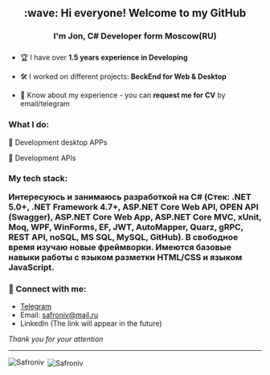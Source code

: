 <h2 align="center">:wave: Hi everyone! Welcome to my GitHub</h2>
<h3 align="center">I'm Jon, C# Developer form Moscow(RU)</h3>
<h3 align="center"></h3>

- :trophy: I have over **1.5 years experience in Developing**

- :hammer_and_wrench: I worked on different projects: **BeckEnd for Web & Desktop**

- 📄 Know about my experience - you can **request me for CV** by email/telegram

<h3 align="left">What I do: </h3>

:rocket: Development desktop APPs

:rocket: Development APIs


<h3 align="left">My tech stack:

Интересуюсь и занимаюсь разработкой на C# (Стек: .NET 5.0+, .NET Framework 4.7+, ASP.NET Core Web API, OPEN API (Swagger), ASP.NET Core Web App, ASP.NET Core MVC, xUnit, Moq, WPF, WinForms, EF, JWT, AutoMapper, Quarz, gRPC, REST API, noSQL, MS SQL, MySQL, GitHub). В свободное время изучаю новые фреймворки. Имеются базовые навыки работы с языком разметки HTML/CSS и языком JavaScript.

### :email:	Connect with me:
+ [Telegram](https://t.me/Safroniv)
+ Email: safroniv@mail.ru
+ LinkedIn (The link will appear in the future)

_Thank you for your attention_
___
<p><img align="left" src="https://github-readme-stats.vercel.app/api/top-langs?username=Safroniv&theme=great-gatsby&show_icons=true&locale=en&layout=normal" alt="Safroniv" /></p>

<p>&nbsp;<img align="center" src="https://github-readme-stats.vercel.app/api?username=Safroniv&theme=great-gatsby&show_icons=true&locale=en" alt="Safroniv" /></p>
